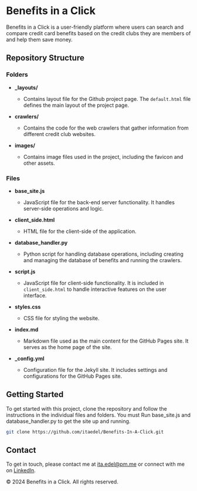 # Benefits in a Click

Benefits in a Click is a user-friendly platform where users can search and compare credit card benefits based on the credit clubs they are members of and help them save money.
## Repository Structure

### Folders

- **_layouts/**
  - Contains layout file for the Github project page. The `default.html` file defines the main layout of the project page.

- **crawlers/**
  - Contains the code for the web crawlers that gather information from different credit club websites.

- **images/**
  - Contains image files used in the project, including the favicon and other assets.

### Files
- **base_site.js**
  - JavaScript file for the back-end server functionality. It handles server-side operations and logic.

- **client_side.html**
  - HTML file for the client-side of the application.

- **database_handler.py**
  - Python script for handling database operations, including creating and managing the database of benefits and running the crawlers.

- **script.js**
  - JavaScript file for client-side functionality. It is included in `client_side.html` to handle interactive features on the user interface.

- **styles.css**
  - CSS file for styling the website.

- **index.md**
  - Markdown file used as the main content for the GitHub Pages site. It serves as the home page of the site.

- **_config.yml**
  - Configuration file for the Jekyll site. It includes settings and configurations for the GitHub Pages site.


## Getting Started

To get started with this project, clone the repository and follow the instructions in the individual files and folders.
You must Run base_site.js and database_handler.py to get the site up and running.

```bash
git clone https://github.com/itaedel/Benefits-In-A-Click.git
```

## Contact
To get in touch, please contact me at [ita.edel@pm.me](mailto:ita.edel@pm.me) or connect with me on [LinkedIn](https://www.linkedin.com/in/itamar-edelstein-868897204/).


© 2024 Benefits in a Click. All rights reserved.
